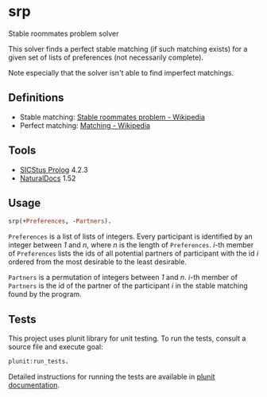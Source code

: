 # srp

Stable roommates problem solver

This solver finds a perfect stable matching (if such matching exists) for a given set of lists of preferences (not necessarily complete).

Note especially that the solver isn't able to find imperfect matchings.

## Definitions

* Stable matching: [Stable roommates problem - Wikipedia](http://en.wikipedia.org/wiki/Stable_roommates_problem)
* Perfect matching: [Matching - Wikipedia](http://en.wikipedia.org/wiki/Matching_%28graph_theory%29#Definition)

## Tools

* [SICStus Prolog](https://sicstus.sics.se/) 4.2.3
* [NaturalDocs](http://www.naturaldocs.org/) 1.52

## Usage

```prolog
srp(+Preferences, -Partners).
```
`Preferences` is a list of lists of integers. Every participant is identified by an integer between _1_ and _n_, where _n_ is the length of `Preferences`. _i_-th member of `Preferences` lists the ids of all potential partners of participant with the id _i_ ordered from the most desirable to the least desirable.

`Partners` is a permutation of integers between _1_ and _n_. _i_-th member of `Partners` is the id of the partner of the participant _i_ in the stable matching found by the program.

## Tests

This project uses plunit library for unit testing. To run the tests, consult a source file and execute goal:
```prolog
plunit:run_tests.
```
Detailed instructions for running the tests are available in [plunit documentation](https://sicstus.sics.se/sicstus/docs/latest4/html/sicstus.html/lib_002dplunit.html#lib_002dplunit).
